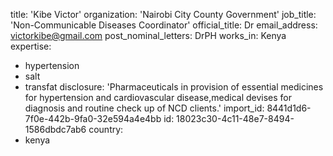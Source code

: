 title: 'Kibe Victor'
organization: 'Nairobi City County Government'
job_title: 'Non-Communicable Diseases Coordinator'
official_title: Dr
email_address: victorkibe@gmail.com
post_nominal_letters: DrPH
works_in: Kenya
expertise:
  - hypertension
  - salt
  - transfat
disclosure: 'Pharmaceuticals in provision of essential medicines for hypertension and cardiovascular disease,medical devises for diagnosis and routine check up of NCD clients.'
import_id: 8441d1d6-7f0e-442b-9fa0-32e594a4e4bb
id: 18023c30-4c11-48e7-8494-1586dbdc7ab6
country:
  - kenya
